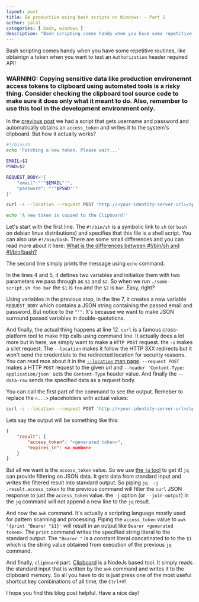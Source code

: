 ```yaml
---
layout: post
title: Be productive using bash scripts on Windows! - Part 2
author: jalal
categories: [ bash, windows ]
description: "Bash scripting comes handy when you have some repetitive routines, like obtainign a token when you want to test an `Authorization` header required API! In this blog post, I'm going to explain in details how the script works."
---
```



Bash scripting comes handy when you have some repetitive routines, like obtainign a token when you want to test an `Authorization` header required API!

### WARNING: Copying sensitive data like production environemnt access tokens to clipboard using automated tools is a risky thing. Consider checking the clipboard tool source code to make sure it does only what it meant to do. Also, remember to use this tool in the development environment only.


In the [previous post](/be-productive-using-bash-scripts-on-windows-part-1/) we had a script that gets username and password and automatically obtains an `access_token` and writes it to the system's clipboard. But how it actually works?

```sh
#!/bin/sh
echo 'Fetching a new token. Please wait...'

EMAIL=$1
PSWD=$2

REQUEST_BODY='{
    "email":"'"$EMAIL"'",
    "password": "'"$PSWD"'"
}'

curl -s --location --request POST 'http://<your-identity-server-url>/api/v1/account/token' --header 'Content-Type: application/json' --data-raw "$REQUEST_BODY" | jq -j .result.access_token | awk '{print "Bearer "$1}' | clipboard

echo 'A new token is copied to the Clipboard!'
```

Let's start with the first line. The `#!/bin/sh` is a symbolic link to `sh` (or `bash` on debian linux distributions) and specifies that this file is a shell script. You can also use `#!/bin/bash`. There are some small differences and you can read more about it here: [What is the differences between #!/bin/sh and #!/bin/bash?
](https://askubuntu.com/questions/141928/)

The second line simply prints the message using `echo` command.

In the lines 4 and 5, it defines two variables and initialize them with two parameters we pass through as `$1` and `$2`. So when we run `./some-script.sh foo bar` the `$1` is `foo` and the `$2` is `bar`. Easy, right?

Using variables in the previous step, in the line 7, it creates a new variable `REQUEST_BODY` which contains a JSON string containing the passed email and password. But notice to the `"'"`. It's because we want to make JSON surround passed variables in double-quotations.

And finally, the actual thing happens at line 12. `curl` is a famous cross-platform tool to make http calls using command line. It actually does a lot more but in here, we simply want to make a `HTTP POST` request. the `-s` makes a silet request. The `--location` makes it follow the HTTP 3XX redirects but it won't send the credentials to the redirected location for security reasons. You can read moe about it in the [`--location` man page](https://curl.se/docs/manpage.html#-L). `--request POST` makes a HTTP `POST` request to the given url and `--header 'Content-Type: application/json'` sets the `Content-Type` header value. And finally the `--data-raw` sends the specified data as a request body.

You can call the first part of the command to see the output. Remeber to replace the `<...>` placeholders with actual values:
```sh
curl -s --location --request POST 'http://<your-identity-server-url>/api/v1/account/token' --header 'Content-Type: application/json' --data-raw '{"email":"<username>","password": "<password>"}" 
```

Lets say the output will be something like this:
```json
{
    "result": {
        "access_token": "<generated token>",
        "expires_in": <a number>
    }
}
```

But all we want is the `access_token` value. So we use [the `jq` tool](https://stedolan.github.io/jq/manual) to get it! `jq` can provide filtering on JSON data. It gets data from standard input and writes the filtered result into standard output. So piping `jq  -j .result.access_token` to the previous command will filter the `curl` JSON response to just the `access_token` value. the `-j` option (or `--join-output`) in the `jq` command will not append a new line to the `jq` result.

And now the `awk` command. It's actually a scripting language mostly used for pattern scanning and processing. Piping the `access_token` value to `awk '{print "Bearer "$1}'` will result in an output like `Bearer <generated token>`. The `print` command writes the specified string literal to the standard output. The `"Bearer "` is a constant literal concatinated to to the `$1` which is the string value obtained from execution of the previous `jq` command.

And finally, `clipboard` part. [Clipboard](https://www.npmjs.com/package/clipboard-cli) is a NodeJs based tool. It simply reads the standard input that is written by the `awk` command and writes it to the clipboard memory. So all you have to do is just press one of the most useful shortcut key combinations of all time, the `Ctrl+V`!

I hope you find this blog post helpful. Have a nice day!